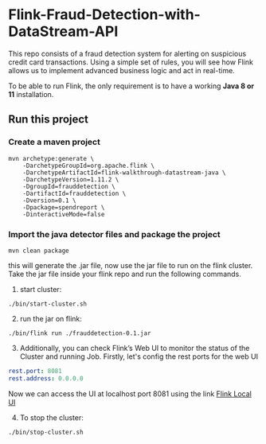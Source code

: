 # Flink-Fraud-Detection-with-DataStream-API
This repo consists of a fraud detection system for alerting on suspicious credit card transactions. Using a simple set of rules, you will see how Flink allows us to implement advanced business logic and act in real-time.

To be able to run Flink, the only requirement is to have a working **Java 8 or 11** installation. 


## Run this project
### Create a maven project
```mvn
mvn archetype:generate \
    -DarchetypeGroupId=org.apache.flink \
    -DarchetypeArtifactId=flink-walkthrough-datastream-java \
    -DarchetypeVersion=1.11.2 \
    -DgroupId=frauddetection \
    -DartifactId=frauddetection \
    -Dversion=0.1 \
    -Dpackage=spendreport \
    -DinteractiveMode=false
```

### Import the java detector files and package the project
```mvn
mvn clean package
```
this will generate the .jar file, now use the jar file to run on the flink cluster. Take the jar file inside your flink repo and run the following commands.

1) start cluster:
```mvn
./bin/start-cluster.sh
```
2) run the jar on flink:
```mvn
./bin/flink run ./frauddetection-0.1.jar
```
3) Additionally, you can check Flink’s Web UI to monitor the status of the Cluster and running Job.
Firstly, let's config the rest ports for the web UI
```yml
rest.port: 8081
rest.address: 0.0.0.0

```
Now we can access the UI at localhost port 8081 using the link [Flink Local UI](http://localhost:8081)

4) To stop the cluster:
```mvn
./bin/stop-cluster.sh
```




